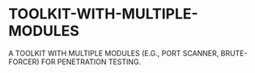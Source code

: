 # TOOLKIT-WITH-MULTIPLE-MODULES
A TOOLKIT WITH MULTIPLE MODULES (E.G., PORT SCANNER, BRUTE-FORCER) FOR PENETRATION TESTING.
